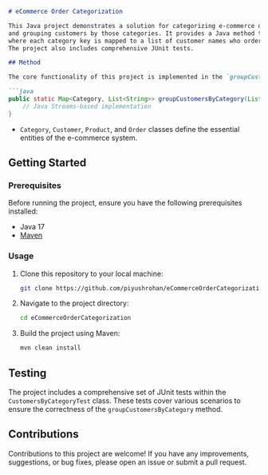 ```markdown
# eCommerce Order Categorization

This Java project demonstrates a solution for categorizing e-commerce orders by product categories 
and grouping customers by those categories. It provides a Java method that takes a list of orders and returns a map, 
where each category key is mapped to a list of customer names who ordered products from that category.
The project also includes comprehensive JUnit tests.

## Method

The core functionality of this project is implemented in the `groupCustomersByCategory` method within the `CustomersByCategory` class:

```java
public static Map<Category, List<String>> groupCustomersByCategory(List<Order> orders) {
    // Java Streams-based implementation
}
```

- `Category`, `Customer`, `Product`, and `Order` classes define the essential entities of the e-commerce system.

## Getting Started

### Prerequisites

Before running the project, ensure you have the following prerequisites installed:

- Java 17
- [Maven](https://maven.apache.org/)

### Usage

1. Clone this repository to your local machine:

   ```bash
   git clone https://github.com/piyushrohan/eCommerceOrderCategorization.git
   ```

2. Navigate to the project directory:

   ```bash
   cd eCommerceOrderCategorization
   ```

3. Build the project using Maven:

   ```bash
   mvn clean install
   ```

## Testing

The project includes a comprehensive set of JUnit tests within the `CustomersByCategoryTest` class. These tests cover various scenarios to ensure the correctness of the `groupCustomersByCategory` method.

## Contributions

Contributions to this project are welcome! If you have any improvements, suggestions, or bug fixes, please open an issue or submit a pull request.
